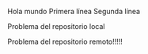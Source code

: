 Hola mundo
Primera línea
Segunda línea

Problema del repositorio local

Problema del repositorio remoto!!!!!

